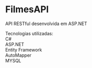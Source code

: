 # FilmesAPI

API RESTful desenvolvida em ASP.NET

Tecnologias utilizadas: \
C# \
ASP.NET \
Entity Framework \
AutoMapper \
MYSQL 
